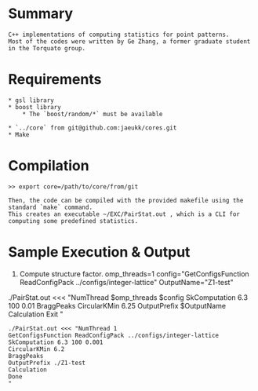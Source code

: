# Summary
	C++ implementations of computing statistics for point patterns.
	Most of the codes were written by Ge Zhang, a former graduate student in the Torquato group.

# Requirements

	* gsl library
	* boost library
		* The `boost/random/*` must be available
		
	* `../core` from git@github.com:jaeukk/cores.git 
	* Make

# Compilation
	>> export core=/path/to/core/from/git

	Then, the code can be compiled with the provided makefile using the standard `make` command.
	This creates an executable ~/EXC/PairStat.out , which is a CLI for computing some predefined statistics.

# Sample Execution & Output

1. Compute structure factor.
	omp_threads=1
	config="GetConfigsFunction ReadConfigPack ../configs/integer-lattice"
	OutputName="Z1-test"

./PairStat.out <<< "NumThread $omp_threads
	$config
	SkComputation 6.3 100 0.01
	BraggPeaks 
	CircularKMin 6.25
	OutputPrefix $OutputName
	Calculation
	Exit
	"


	./PairStat.out <<< "NumThread 1
	GetConfigsFunction ReadConfigPack ../configs/integer-lattice
	SkComputation 6.3 100 0.001 
	CircularKMin 6.2 
	BraggPeaks
	OutputPrefix ./Z1-test
	Calculation
	Done
	"

	